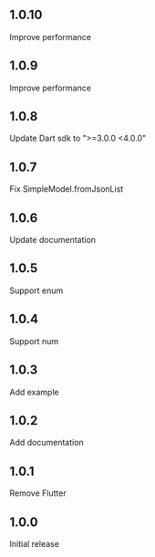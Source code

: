 ## 1.0.10

Improve performance

## 1.0.9

Improve performance

## 1.0.8

Update Dart sdk to ">=3.0.0 <4.0.0"

## 1.0.7

Fix SimpleModel.fromJsonList

## 1.0.6

Update documentation

## 1.0.5

Support enum

## 1.0.4

Support num

## 1.0.3

Add example

## 1.0.2

Add documentation

## 1.0.1

Remove Flutter

## 1.0.0

Initial release
